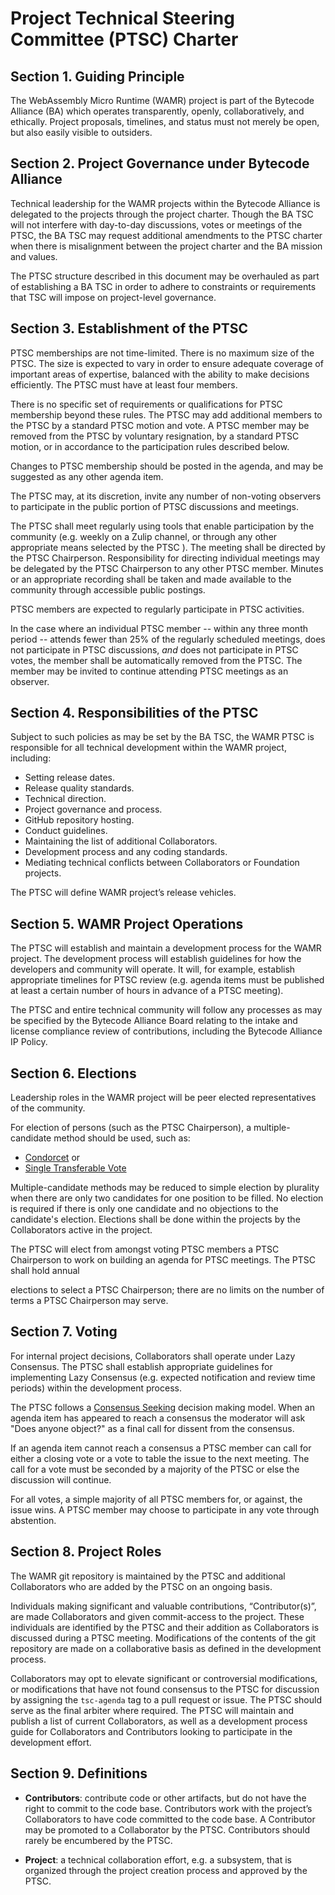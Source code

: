 # Project Technical Steering Committee (PTSC) Charter

## Section 1. Guiding Principle

The WebAssembly Micro Runtime (WAMR) project is part of the 
Bytecode Alliance (BA) which operates transparently, openly, 
collaboratively, and ethically. Project proposals, timelines, and status 
must not merely be open, but also easily visible to outsiders.

## Section 2. Project Governance under Bytecode Alliance

Technical leadership for the WAMR projects within the Bytecode Alliance
is delegated to the projects through the project charter. Though the BA TSC
will not interfere with day-to-day discussions, votes or meetings of the PTSC,
the BA TSC may request additional amendments to the PTSC charter when
there is misalignment between the project charter and the BA mission and values.



The PTSC structure described in this document may be overhauled as part of 
establishing a BA TSC in order to adhere to constraints or requirements that 
TSC will impose on project-level governance.

## Section 3. Establishment of the PTSC

PTSC memberships are not time-limited. There is no maximum size of the PTSC.
The size is expected to vary in order to ensure adequate coverage of important
areas of expertise, balanced with the ability to make decisions efficiently.
The PTSC must have at least four members.

There is no specific set of requirements or qualifications for PTSC
membership beyond these rules. The PTSC may add additional members to the
PTSC by a standard PTSC motion and vote. A PTSC member may be removed from the
PTSC by voluntary resignation, by a standard PTSC motion, or in accordance to the
participation rules described below.

Changes to PTSC membership should be posted in the agenda, and may be suggested
as any other agenda item.

The PTSC may, at its discretion, invite any number of non-voting observers to
participate in the public portion of PTSC discussions and meetings.

The PTSC shall meet regularly using tools that enable participation by the
community (e.g. weekly on a Zulip channel, or through any other
appropriate means selected by the PTSC ). The meeting shall be directed by
the PTSC Chairperson. Responsibility for directing individual meetings may be
delegated by the PTSC Chairperson to any other PTSC member. Minutes or an
appropriate recording shall be taken and made available to the community
through accessible public postings.

PTSC members are expected to regularly participate in PTSC activities.

In the case where an individual PTSC member -- within any three month period --
attends fewer than 25% of the regularly scheduled meetings, does not
participate in PTSC discussions, *and* does not participate in PTSC votes, the
member shall be automatically removed from the PTSC. The member may be invited
to continue attending PTSC meetings as an observer.

## Section 4. Responsibilities of the PTSC

Subject to such policies as may be set by the BA TSC, the WAMR PTSC is
responsible for all technical development within the WAMR  project,
including:

* Setting release dates.
* Release quality standards.
* Technical direction.
* Project governance and process.
* GitHub repository hosting.
* Conduct guidelines.
* Maintaining the list of additional Collaborators.
* Development process and any coding standards.
* Mediating technical conflicts between Collaborators or Foundation
projects.

The PTSC will define WAMR project’s release vehicles.

## Section 5. WAMR Project Operations

The PTSC will establish and maintain a development process for the WAMR
project. The development process will establish guidelines
for how the developers and community will operate. It will, for example,
establish appropriate timelines for PTSC review (e.g. agenda items must be
published at least a certain number of hours in advance of a PTSC
meeting).

The PTSC and entire technical community will follow any processes as may
be specified by the Bytecode Alliance Board relating to the intake and license compliance
review of contributions, including the Bytecode Alliance IP Policy.

## Section 6. Elections

Leadership roles in the WAMR project will be peer elected
representatives of the community.

For election of persons (such as the PTSC Chairperson), a multiple-candidate
method should be used, such as:

* [Condorcet][] or
* [Single Transferable Vote][]

Multiple-candidate methods may be reduced to simple election by plurality
when there are only two candidates for one position to be filled. No
election is required if there is only one candidate and no objections to
the candidate's election. Elections shall be done within the projects by
the Collaborators active in the project.

The PTSC will elect from amongst voting PTSC members a PTSC Chairperson to
work on building an agenda for PTSC meetings. The PTSC shall hold annual

elections to select a PTSC Chairperson; there are no limits on the number
of terms a PTSC Chairperson may serve.

## Section 7. Voting

For internal project decisions, Collaborators shall operate under Lazy
Consensus. The PTSC shall establish appropriate guidelines for
implementing Lazy Consensus (e.g. expected notification and review time
periods) within the development process.

The PTSC follows a [Consensus Seeking][] decision making model. When an agenda
item has appeared to reach a consensus the moderator will ask "Does anyone
object?" as a final call for dissent from the consensus.

If an agenda item cannot reach a consensus a PTSC member can call for
either a closing vote or a vote to table the issue to the next meeting.
The call for a vote must be seconded by a majority of the PTSC or else the
discussion will continue.

For all votes, a simple majority of all PTSC members for, or against, the issue
wins. A PTSC member may choose to participate in any vote through abstention.

## Section 8. Project Roles

The WAMR git repository is maintained by the PTSC and
additional Collaborators who are added by the PTSC on an ongoing basis.

Individuals making significant and valuable contributions,
“Contributor(s)”, are made Collaborators and given commit-access to the
project. These individuals are identified by the PTSC and their addition
as Collaborators is discussed during a PTSC meeting. Modifications of the
contents of the git repository are made on a collaborative basis as defined in
the development process.

Collaborators may opt to elevate significant or controversial
modifications, or modifications that have not found consensus to the PTSC
for discussion by assigning the `tsc-agenda` tag to a pull request or
issue. The PTSC should serve as the final arbiter where required. The PTSC
will maintain and publish a list of current Collaborators, as
well as a development process guide for Collaborators and Contributors
looking to participate in the development effort.

## Section 9. Definitions

* **Contributors**: contribute code or other artifacts, but do not have
the right to commit to the code base. Contributors work with the
project’s Collaborators to have code committed to the code base. A
Contributor may be promoted to a Collaborator by the PTSC. Contributors should
rarely be encumbered by the PTSC.

* **Project**: a technical collaboration effort, e.g. a subsystem, that
is organized through the project creation process and approved by the
PTSC.

[Consensus Seeking]: https://en.wikipedia.org/wiki/Consensus-seeking_decision-making
[Condorcet]: https://en.wikipedia.org/wiki/Condorcet_method
[Single Transferable Vote]: https://en.wikipedia.org/wiki/Single_transferable_vote

